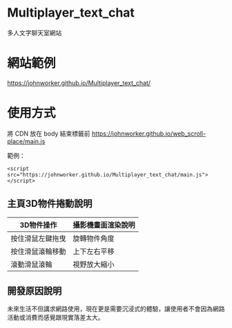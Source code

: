 # Multiplayer_text_chat
多人文字聊天室網站

# 網站範例
https://johnworker.github.io/Multiplayer_text_chat/

# 使用方式

將 CDN 放在 body 結束標籤前
https://johnworker.github.io/web_scroll-place/main.js

範例：
```
<script src="https://johnworker.github.io/Multiplayer_text_chat/main.js"></script>
```

## 主頁3D物件捲動說明
3D物件操作 | 攝影機畫面渲染說明
-------------- | --------------
按住滑鼠左鍵拖曳 | 旋轉物件角度
按住滑鼠滾輪移動 | 上下左右平移
滾動滑鼠滾輪 | 視野放大縮小


## 開發原因說明
未來生活不但講求網路使用，現在更是需要沉浸式的體驗，讓使用者不會因為網路活動或消費而感覺跟現實落差太大。